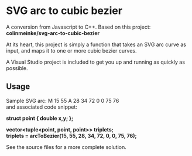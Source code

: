 # SVG arc to cubic bezier
A conversion from Javascript to C++. Based on this project:
**colinmeinke/svg-arc-to-cubic-bezier**

At its heart, this project is simply a function that takes an SVG arc curve as input, and maps it to
one or more cubic bezier curves.

A Visual Studio project is included to get you up and running as quickly as possible.
## Usage
Sample SVG arc: M 15 55 A 28 34 72 0 0 75 76 <br>
and associated code snippet:

**struct point 
{
 double x,y;
 };**

 **vector<tuple<point, point, point>> triplets;<br>
 triplets = arcToBezier(15, 55, 28, 34, 72, 0, 0, 75, 76);**

See the source files for a more complete solution.
